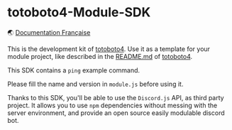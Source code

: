 # totoboto4-Module-SDK

🌏 [Documentation Française](README.fr.md)

This is the development kit of [totoboto4](https://github.com/totobono4/totoboto4).
Use it as a template for your module project, like described in the [README.md](https://github.com/totobono4/totoboto4#readme) of [totoboto4](https://github.com/totobono4/totoboto4).

This SDK contains a `ping` example command.

Please fill the name and version in `module.js` before using it.

Thanks to this SDK, you'll be able to use the `Discord.js` API, as third party project. It allows you to use `npm` dependencies without messing with the server environment, and provide an open source easily modulable discord bot.
